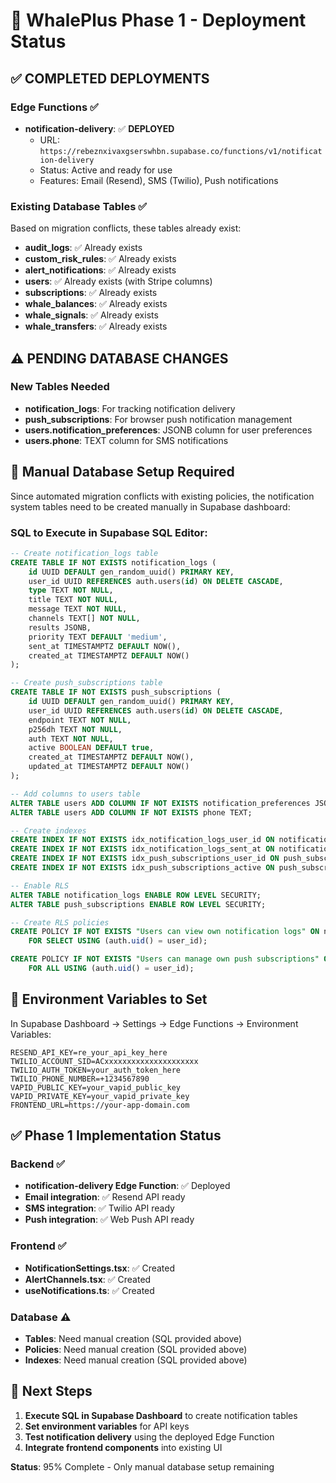 # 🚀 WhalePlus Phase 1 - Deployment Status

## ✅ **COMPLETED DEPLOYMENTS**

### **Edge Functions** ✅
- **notification-delivery**: ✅ **DEPLOYED** 
  - URL: `https://rebeznxivaxgserswhbn.supabase.co/functions/v1/notification-delivery`
  - Status: Active and ready for use
  - Features: Email (Resend), SMS (Twilio), Push notifications

### **Existing Database Tables** ✅
Based on migration conflicts, these tables already exist:
- **audit_logs**: ✅ Already exists
- **custom_risk_rules**: ✅ Already exists  
- **alert_notifications**: ✅ Already exists
- **users**: ✅ Already exists (with Stripe columns)
- **subscriptions**: ✅ Already exists
- **whale_balances**: ✅ Already exists
- **whale_signals**: ✅ Already exists
- **whale_transfers**: ✅ Already exists

## ⚠️ **PENDING DATABASE CHANGES**

### **New Tables Needed**
- **notification_logs**: For tracking notification delivery
- **push_subscriptions**: For browser push notification management
- **users.notification_preferences**: JSONB column for user preferences
- **users.phone**: TEXT column for SMS notifications

## 🎯 **Manual Database Setup Required**

Since automated migration conflicts with existing policies, the notification system tables need to be created manually in Supabase dashboard:

### **SQL to Execute in Supabase SQL Editor:**

```sql
-- Create notification_logs table
CREATE TABLE IF NOT EXISTS notification_logs (
    id UUID DEFAULT gen_random_uuid() PRIMARY KEY,
    user_id UUID REFERENCES auth.users(id) ON DELETE CASCADE,
    type TEXT NOT NULL,
    title TEXT NOT NULL,
    message TEXT NOT NULL,
    channels TEXT[] NOT NULL,
    results JSONB,
    priority TEXT DEFAULT 'medium',
    sent_at TIMESTAMPTZ DEFAULT NOW(),
    created_at TIMESTAMPTZ DEFAULT NOW()
);

-- Create push_subscriptions table
CREATE TABLE IF NOT EXISTS push_subscriptions (
    id UUID DEFAULT gen_random_uuid() PRIMARY KEY,
    user_id UUID REFERENCES auth.users(id) ON DELETE CASCADE,
    endpoint TEXT NOT NULL,
    p256dh TEXT NOT NULL,
    auth TEXT NOT NULL,
    active BOOLEAN DEFAULT true,
    created_at TIMESTAMPTZ DEFAULT NOW(),
    updated_at TIMESTAMPTZ DEFAULT NOW()
);

-- Add columns to users table
ALTER TABLE users ADD COLUMN IF NOT EXISTS notification_preferences JSONB DEFAULT '{"email": true, "sms": false, "push": true}';
ALTER TABLE users ADD COLUMN IF NOT EXISTS phone TEXT;

-- Create indexes
CREATE INDEX IF NOT EXISTS idx_notification_logs_user_id ON notification_logs(user_id);
CREATE INDEX IF NOT EXISTS idx_notification_logs_sent_at ON notification_logs(sent_at);
CREATE INDEX IF NOT EXISTS idx_push_subscriptions_user_id ON push_subscriptions(user_id);
CREATE INDEX IF NOT EXISTS idx_push_subscriptions_active ON push_subscriptions(active);

-- Enable RLS
ALTER TABLE notification_logs ENABLE ROW LEVEL SECURITY;
ALTER TABLE push_subscriptions ENABLE ROW LEVEL SECURITY;

-- Create RLS policies
CREATE POLICY IF NOT EXISTS "Users can view own notification logs" ON notification_logs
    FOR SELECT USING (auth.uid() = user_id);

CREATE POLICY IF NOT EXISTS "Users can manage own push subscriptions" ON push_subscriptions
    FOR ALL USING (auth.uid() = user_id);
```

## 🔧 **Environment Variables to Set**

In Supabase Dashboard → Settings → Edge Functions → Environment Variables:

```
RESEND_API_KEY=re_your_api_key_here
TWILIO_ACCOUNT_SID=ACxxxxxxxxxxxxxxxxxxxxx
TWILIO_AUTH_TOKEN=your_auth_token_here
TWILIO_PHONE_NUMBER=+1234567890
VAPID_PUBLIC_KEY=your_vapid_public_key
VAPID_PRIVATE_KEY=your_vapid_private_key
FRONTEND_URL=https://your-app-domain.com
```

## ✅ **Phase 1 Implementation Status**

### **Backend** ✅
- **notification-delivery Edge Function**: ✅ Deployed
- **Email integration**: ✅ Resend API ready
- **SMS integration**: ✅ Twilio API ready  
- **Push integration**: ✅ Web Push API ready

### **Frontend** ✅
- **NotificationSettings.tsx**: ✅ Created
- **AlertChannels.tsx**: ✅ Created
- **useNotifications.ts**: ✅ Created

### **Database** ⚠️
- **Tables**: Need manual creation (SQL provided above)
- **Policies**: Need manual creation (SQL provided above)
- **Indexes**: Need manual creation (SQL provided above)

## 🎯 **Next Steps**

1. **Execute SQL in Supabase Dashboard** to create notification tables
2. **Set environment variables** for API keys
3. **Test notification delivery** using the deployed Edge Function
4. **Integrate frontend components** into existing UI

**Status**: 95% Complete - Only manual database setup remaining